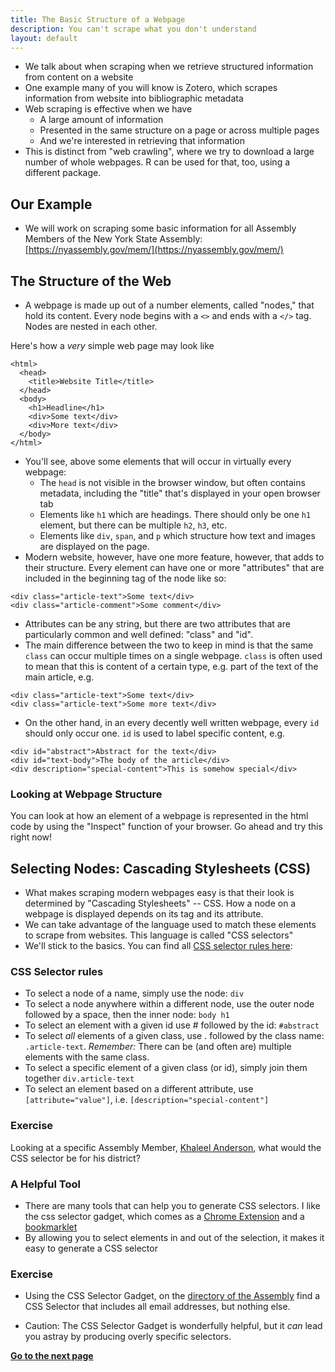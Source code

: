 ```yaml
---
title: The Basic Structure of a Webpage
description: You can't scrape what you don't understand
layout: default
---
```

* We talk about when scraping when we retrieve structured information from content on a website
* One example many of you will know is Zotero, which scrapes information from website into bibliographic metadata
* Web scraping is effective when we have
   * A large amount of information
   * Presented in the same structure on a page or across multiple pages
   * And we're interested in retrieving that information
* This is distinct from "web crawling", where we try to download a large number of whole webpages. R can be used for that, too, using a different package.

## Our Example
* We will work on scraping some basic information for all Assembly Members of the New York State Assembly: [https://nyassembly.gov/mem/](https://nyassembly.gov/mem/)

## The Structure of the Web
* A webpage is made up out of a number elements, called "nodes," that hold its content. Every node begins with a `<>` and ends with a `</>` tag. Nodes are nested in each other.

Here's how a *very* simple web page may look like

```
<html>
  <head>
    <title>Website Title</title>
  </head>
  <body>
    <h1>Headline</h1>
    <div>Some text</div>
    <div>More text</div>
  </body>
</html>
```

* You'll see, above some elements that will occur in virtually every webpage:
  * The `head` is not visible in the browser window, but often contains metadata, including the "title" that's displayed in your open browser tab
  * Elements like `h1` which are headings. There should only be one `h1` element, but there can be multiple `h2`, `h3`, etc.
  * Elements like `div`, `span`, and `p` which structure how text and images are displayed on the page.
* Modern website, however, have one more feature, however, that adds to their structure. Every element can have one or more "attributes" that are included in the beginning tag of the node like so:

```
<div class="article-text">Some text</div>
<div class="article-comment">Some comment</div>
```

* Attributes can be any string, but there are two attributes that are particularly common and well defined: "class" and "id".
* The main difference between the two to keep in mind is that the same `class` can occur multiple times on a single webpage. `class` is often used to mean that this is content of a certain type, e.g. part of the text of the main article, e.g.

```
<div class="article-text">Some text</div>
<div class="article-text">Some more text</div>
```

* On the other hand, in an every decently well written webpage, every `id` should only occur one. `id` is used to label specific content, e.g.

```
<div id="abstract">Abstract for the text</div>
<div id="text-body">The body of the article</div>
<div description="special-content">This is somehow special</div>
```

### Looking at Webpage Structure
You can look at how an element of a webpage is represented in the html code by using the "Inspect" function of your browser. Go ahead and try this right now!

## Selecting Nodes: Cascading Stylesheets (CSS)

* What makes scraping modern webpages easy is that their look is determined by "Cascading Stylesheets" -- CSS. How a node on a webpage is displayed depends on its tag and its attribute.
* We can take advantage of the language used to match these elements to scrape from websites. This language is called "CSS selectors"
* We'll stick to the basics. You can find all [CSS selector rules here](https://www.w3schools.com/cssref/css_selectors.asp):

### CSS Selector rules
* To select a node of a name, simply use the node: `div`
* To select a node anywhere within a different node, use the outer node followed by a space, then the inner node: `body h1`
* To select an element with a given id use # followed by the id: `#abstract`
* To select *all* elements of a given class, use . followed by the class name: `.article-text`. *Remember:* There can be (and often are) multiple elements with the same class.
* To select a specific element of a given class (or id), simply join them together `div.article-text`
* To select an element based on a different attribute, use `[attribute="value"]`, i.e. `[description="special-content"]`

### Exercise
Looking at a specific Assembly Member, [Khaleel Anderson](https://nyassembly.gov/mem/Khaleel-M-Anderson), what would the CSS selector be for his district?

### A Helpful Tool
* There are many tools that can help you to generate CSS selectors. I like the css selector gadget, which comes as a [Chrome Extension](https://chrome.google.com/webstore/detail/selectorgadget/mhjhnkcfbdhnjickkkdbjoemdmbfginb?hl=en) and a [bookmarklet](https://selectorgadget.com/)
* By allowing you to select elements in and out of the selection, it makes it easy to generate a CSS selector

### Exercise
* Using the CSS Selector Gadget, on the [directory of the Assembly](https://nyassembly.gov/mem/) find a CSS Selector that includes all email addresses, but nothing else.

* Caution: The CSS Selector Gadget is wonderfully helpful, but it *can* lead you astray by producing overly specific selectors.

**[Go to the next page](first-steps-r)**
